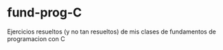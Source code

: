 # fund-prog-C
Ejercicios resueltos (y no tan resueltos) de mis clases de fundamentos de programacion con C
